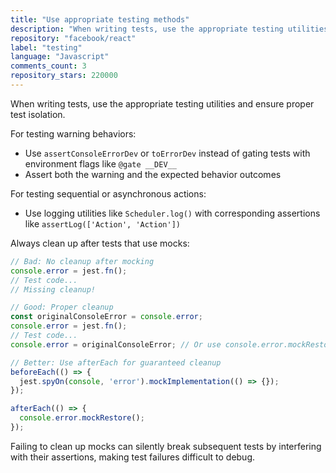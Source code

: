 ```yaml
---
title: "Use appropriate testing methods"
description: "When writing tests, use the appropriate testing utilities and ensure proper test isolation. For testing warning behaviors, use assertConsoleErrorDev instead of environment flags. For testing sequential actions, use logging utilities with corresponding assertions. Always clean up after tests that use mocks."
repository: "facebook/react"
label: "testing"
language: "Javascript"
comments_count: 3
repository_stars: 220000
---
```


When writing tests, use the appropriate testing utilities and ensure proper test isolation.

For testing warning behaviors:
- Use `assertConsoleErrorDev` or `toErrorDev` instead of gating tests with environment flags like `@gate __DEV__`
- Assert both the warning and the expected behavior outcomes

For testing sequential or asynchronous actions:
- Use logging utilities like `Scheduler.log()` with corresponding assertions like `assertLog(['Action', 'Action'])`

Always clean up after tests that use mocks:
```javascript
// Bad: No cleanup after mocking
console.error = jest.fn();
// Test code...
// Missing cleanup!

// Good: Proper cleanup
const originalConsoleError = console.error;
console.error = jest.fn();
// Test code...
console.error = originalConsoleError; // Or use console.error.mockRestore();

// Better: Use afterEach for guaranteed cleanup
beforeEach(() => {
  jest.spyOn(console, 'error').mockImplementation(() => {});
});

afterEach(() => {
  console.error.mockRestore();
});
```

Failing to clean up mocks can silently break subsequent tests by interfering with their assertions, making test failures difficult to debug.
